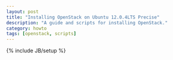 ```yaml
---
layout: post
title: "Installing OpenStack on Ubuntu 12.0.4LTS Precise"
description: "A guide and scripts for installing OpenStack."
category: howto 
tags: [openstack, scripts]
---
```

{% include JB/setup %}
